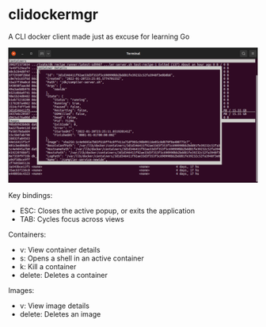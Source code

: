 # clidockermgr
A CLI docker client made just as excuse for learning Go

![screenshot](screenshot.png)

Key bindings:

- ESC: Closes the active popup, or exits the application
- TAB: Cycles focus across views

Containers:

- v: View container details
- s: Opens a shell in an active container
- k: Kill a container
- delete: Deletes a container

Images:

- v: View image details
- delete: Deletes an image
